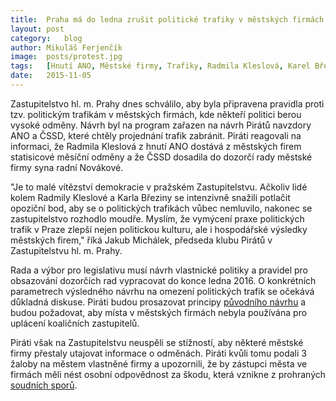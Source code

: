 ```yaml
---
title:	Praha má do ledna zrušit politické trafiky v městských firmách
layout:	post
category:	blog
author:	Mikuláš Ferjenčík
image:	posts/protest.jpg
tags:	[Hnutí ANO, Městské firmy, Trafiky, Radmila Kleslová, Karel Březina]
date:	2015-11-05
---
```


Zastupitelstvo hl. m. Prahy dnes schválilo, aby byla připravena pravidla proti tzv. politickým trafikám v městských firmách, kde někteří politici berou vysoké odměny. Návrh byl na program zařazen na návrh Pirátů navzdory ANO a ČSSD, které chtěly projednání trafik zabránit. Piráti reagovali na informaci, že Radmila Kleslová z hnutí ANO dostává z městských firem statisicové měsíční odměny a že ČSSD dosadila do dozorčí rady městské firmy syna radní Novákové. 

"Je to malé vítězství demokracie v pražském Zastupitelstvu. Ačkoliv lidé kolem Radmily Kleslové a Karla Březiny se intenzivně snažili potlačit opoziční bod, aby se o politických trafikách vůbec nemluvilo, nakonec se zastupitelstvo rozhodlo moudře. Myslím, že vymýcení praxe politických trafik v Praze zlepší nejen politickou kulturu, ale i hospodářské výsledky městských firem," říká Jakub Michálek, předseda klubu Pirátů v Zastupitelstvu hl. m. Prahy.

Rada a výbor pro legislativu musí návrh vlastnické politiky a pravidel pro obsazování dozorčích rad vypracovat do konce ledna 2016. O konkrétních parametrech výsledného návrhu na omezení politických trafik se očekává důkladná diskuse. Piráti budou prosazovat principy [původního návrhu](https://praha.pirati.cz/trafiky-navrh.html) a budou požadovat, aby místa v městských firmách nebyla používána pro uplácení koaličních zastupitelů.

Piráti však na Zastupitelstvu neuspěli se stížností, aby některé městské firmy přestaly utajovat informace o odměnách. Piráti kvůli tomu podali 3 žaloby na městem vlastněné firmy a upozornili, že by zástupci města ve firmách měli nést osobní odpovědnost za škodu, která vznikne z prohraných [soudních sporů](https://praha.pirati.cz/zaloba-na-holdingy.html).



